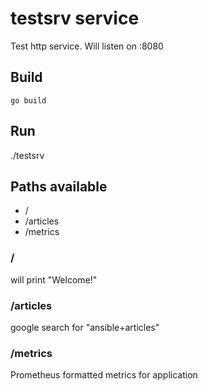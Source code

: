 # testsrv service

Test http service.
Will listen on :8080

## Build

```
go build
```

## Run

./testsrv

## Paths available

* /
* /articles
* /metrics

### /

will print "Welcome!"

### /articles

google search for "ansible+articles"

### /metrics

Prometheus formatted metrics for application

